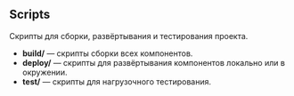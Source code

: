 ## Scripts

Скрипты для сборки, развёртывания и тестирования проекта.

- **build/** — скрипты сборки всех компонентов.
- **deploy/** — скрипты для развёртывания компонентов локально или в окружении.
- **test/** — скрипты для нагрузочного тестирования.

